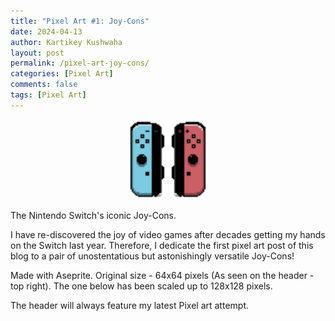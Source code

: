 ```yaml
---
title: "Pixel Art #1: Joy-Cons"
date: 2024-04-13
author: Kartikey Kushwaha
layout: post
permalink: /pixel-art-joy-cons/
categories: [Pixel Art]
comments: false
tags: [Pixel Art]
---
```


<div style="text-align: center">
    <img alt="JoyCons" height="128" width="128" src="/assets/images/pixel-art/JoyCons.png" title="JoyCons" />
</div>

The Nintendo Switch's iconic Joy-Cons.

I have re-discovered the joy of video games after decades getting my hands on the Switch last year. Therefore, 
I dedicate the first pixel art post of this blog to a pair of unostentatious but astonishingly versatile Joy-Cons!

Made with Aseprite.
Original size - 64x64 pixels (As seen on the header - top right). The one below has been scaled up to 128x128 pixels.

The header will always feature my latest Pixel art attempt.